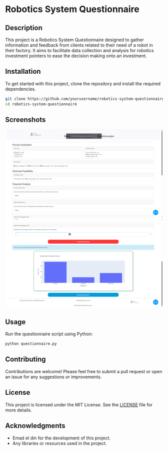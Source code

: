 # Robotics System Questionnaire

## Description
This project is a Robotics System Questionnaire designed to gather information and feedback from clients related to their need of a robot in their factory. It aims to facilitate data collection and analysis for robotics investment pointers to ease the decision making onto an investment.

## Installation
To get started with this project, clone the repository and install the required dependencies.

```bash
git clone https://github.com/yourusername/robotics-system-questionnaire.git
cd robotics-system-questionnaire
```

## Screenshots
![Screenshot 1](screenshot1.png)
![Screenshot 2](screenshot2.png)

## Usage
Run the questionnaire script using Python:
```bash
python questionnaire.py
```

## Contributing
Contributions are welcome! Please feel free to submit a pull request or open an issue for any suggestions or improvements.

## License
This project is licensed under the MIT License. See the [LICENSE](LICENSE) file for more details.

## Acknowledgments
- Emad el din for the development of this project.
- Any libraries or resources used in the project.
